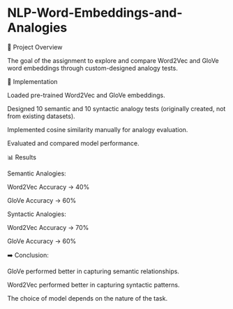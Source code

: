 # NLP-Word-Embeddings-and-Analogies

📌 Project Overview

The goal of the assignment to explore and compare Word2Vec and GloVe word embeddings through custom-designed analogy tests.

🔨 Implementation

Loaded pre-trained Word2Vec and GloVe embeddings.

Designed 10 semantic and 10 syntactic analogy tests (originally created, not from existing datasets).

Implemented cosine similarity manually for analogy evaluation.

Evaluated and compared model performance.

📊 Results

Semantic Analogies:

Word2Vec Accuracy → 40%

GloVe Accuracy → 60%

Syntactic Analogies:

Word2Vec Accuracy → 70%

GloVe Accuracy → 60%

➡️ Conclusion:

GloVe performed better in capturing semantic relationships.

Word2Vec performed better in capturing syntactic patterns.

The choice of model depends on the nature of the task.
